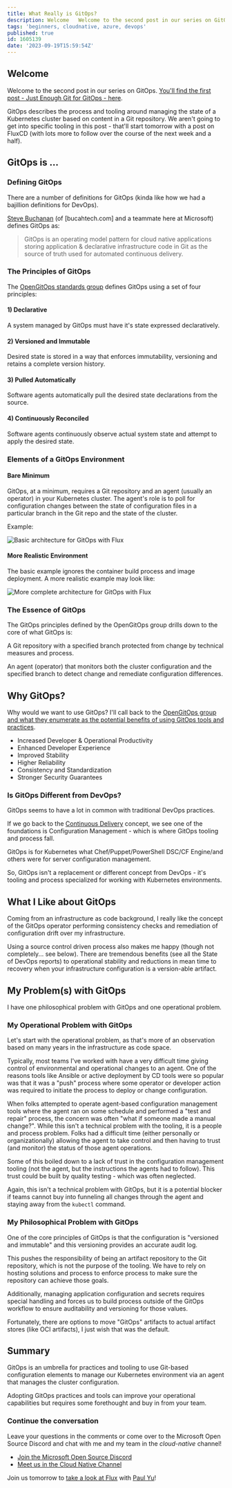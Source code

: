 ```yaml
---
title: What Really is GitOps?
description: Welcome   Welcome to the second post in our series on GitOps.  You'll find the first post -...
tags: 'beginners, cloudnative, azure, devops'
published: true
id: 1605139
date: '2023-09-19T15:59:54Z'
---
```


## Welcome

Welcome to the second post in our series on GitOps. [You'll find the first post - Just Enough Git for GitOps - here](https://aka.ms/cloudnative/JustEnoughGit).

GitOps describes the process and tooling around managing the state of a Kubernetes cluster based on content in a Git repository. We aren't going to get into specific tooling in this post - that'll start tomorrow with a post on FluxCD (with lots more to follow over the course of the next week and a half).

## GitOps is ...

### Defining GitOps

There are a number of definitions for GitOps (kinda like how we had a bajillion definitions for DevOps).

[Steve Buchanan](https://twitter.com/buchatech) (of [bucahtech.com] and a teammate here at Microsoft) defines GitOps as:

> GitOps is an operating model pattern for cloud native applications storing application & declarative infrastructure code in Git as the source of truth used for automated continuous delivery.

### The Principles of GitOps

The [OpenGitOps standards group](https://opengitops.dev/) defines GitOps using a set of four principles:

#### 1) Declarative

A system managed by GitOps must have it's state expressed declaratively.

#### 2) Versioned and Immutable

Desired state is stored in a way that enforces immutability, versioning and retains a complete version history.

#### 3) Pulled Automatically

Software agents automatically pull the desired state declarations from the source.

#### 4) Continuously Reconciled

Software agents continuously observe actual system state and attempt to apply the desired state.

### Elements of a GitOps Environment

#### Bare Minimum

GitOps, at a minimum, requires a Git repository and an agent (usually an operator) in your Kubernetes cluster. The agent's role is to poll for configuration changes between the state of configuration files in a particular branch in the Git repo and the state of the cluster.

Example:

![Basic architecture for GitOps with Flux](https://learn.microsoft.com/en-us/azure/architecture/example-scenario/gitops-aks/media/gitops-flux.png)

#### More Realistic Environment

The basic example ignores the container build process and image deployment. A more realistic example may look like:

![More complete architecture for GitOps with Flux](https://learn.microsoft.com/en-us/azure/architecture/example-scenario/gitops-aks/media/gitops-ci-cd-flux.png)

### The Essence of GitOps

The GitOps principles defined by the OpenGitOps group drills down to the core of what GitOps is:

A Git repository with a specified branch protected from change by technical measures and process.

An agent (operator) that monitors both the cluster configuration and the specified branch to detect change and remediate configuration differences.

## Why GitOps?

Why would we want to use GitOps? I'll call back to the [OpenGitOps group and what they enumerate as the potential benefits of using GitOps tools and practices](https://opengitops.dev/about).

- Increased Developer & Operational Productivity
- Enhanced Developer Experience
- Improved Stability
- Higher Reliability
- Consistency and Standardization
- Stronger Security Guarantees

### Is GitOps Different from DevOps?

GitOps seems to have a lot in common with traditional DevOps practices.

If we go back to the [Continuous Delivery](https://www.continuousdelivery.com/) concept, we see one of the foundations is Configuration Management - which is where GitOps tooling and process fall.

GitOps is for Kubernetes what Chef/Puppet/PowerShell DSC/CF Engine/and others were for server configuration management.

So, GitOps isn't a replacement or different concept from DevOps - it's tooling and process specialized for working with Kubernetes environments.

## What I Like about GitOps

Coming from an infrastructure as code background, I really like the concept of the GitOps operator performing consistency checks and remediation of configuration drift over my infrastructure.

Using a source control driven process also makes me happy (though not completely... see below). There are tremendous benefits (see all the State of DevOps reports) to operational stability and reductions in mean time to recovery when your infrastructure configuration is a version-able artifact.

## My Problem(s) with GitOps

I have one philosophical problem with GitOps and one operational problem.

### My Operational Problem with GitOps

Let's start with the operational problem, as that's more of an observation based on many years in the infrastructure as code space.

Typically, most teams I've worked with have a very difficult time giving control of environmental and operational changes to an agent. One of the reasons tools like Ansible or active deployment by CD tools were so popular was that it was a "push" process where some operator or developer action was required to initiate the process to deploy or change configuration.

When folks attempted to operate agent-based configuration management tools where the agent ran on some schedule and performed a "test and repair" process, the concern was often "what if someone made a manual change?". While this isn't a technical problem with the tooling, it is a people and process problem. Folks had a difficult time (either personally or organizationally) allowing the agent to take control and then having to trust (and monitor) the status of those agent operations.

Some of this boiled down to a lack of trust in the configuration management tooling (not the agent, but the instructions the agents had to follow). This trust could be built by quality testing - which was often neglected.

Again, this isn't a technical problem with GitOps, but it is a potential blocker if teams cannot buy into funneling all changes through the agent and staying away from the `kubectl` command.

### My Philosophical Problem with GitOps

One of the core principles of GitOps is that the configuration is "versioned and immutable" and this versioning provides an accurate audit log.

This pushes the responsibility of being an artifact repository to the Git repository, which is not the purpose of the tooling. We have to rely on hosting solutions and process to enforce process to make sure the repository can achieve those goals.

Additionally, managing application configuration and secrets requires special handling and forces us to build process outside of the GitOps workflow to ensure auditability and versioning for those values.

Fortunately, there are options to move "GitOps" artifacts to actual artifact stores (like OCI artifacts), I just wish that was the default.

## Summary

GitOps is an umbrella for practices and tooling to use Git-based configuration elements to manage our Kubernetes environment via an agent that manages the cluster configuration.

Adopting GitOps practices and tools can improve your operational capabilities but requires some forethought and buy in from your team.

### Continue the conversation

Leave your questions in the comments or come over to the Microsoft Open Source Discord and chat with me and my team in the _cloud-native_ channel!

- [Join the Microsoft Open Source Discord](https://aka.ms/cloudnative/JoinOSSDiscord)
- [Meet us in the Cloud Native Channel](https://aka.ms/cloudnative/DiscordChannel)

Join us tomorrow to [take a look at Flux](https://aka.ms/cloudnative/GitGoingWithGitOps) with [Paul Yu](https://dev.to/pauldotyu)!
